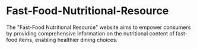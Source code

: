 # Fast-Food-Nutritional-Resource
The "Fast-Food Nutritional Resource" website aims to empower consumers by providing  comprehensive information on the nutritional content of fast-food items, enabling healthier  dining choices.
